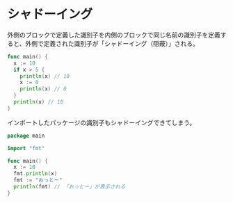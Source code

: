 # シャドーイング

外側のブロックで定義した識別子を内側のブロックで同じ名前の識別子を定義すると、外側で定義された識別子が「シャドーイング（隠蔽）」される。

```Go
func main() {
  x := 10
  if x > 5 {
    println(x) // 10
    x := 0
    println(x) // 0
  }
  println(x) // 10
}
```

インポートしたパッケージの識別子もシャドーイングできてしまう。

```Go
package main

import "fmt"

func main() {
  x := 10
  fmt.println(x)
  fmt := "おっとー"
  println(fmt) // 「おっとー」が表示される
}
```
